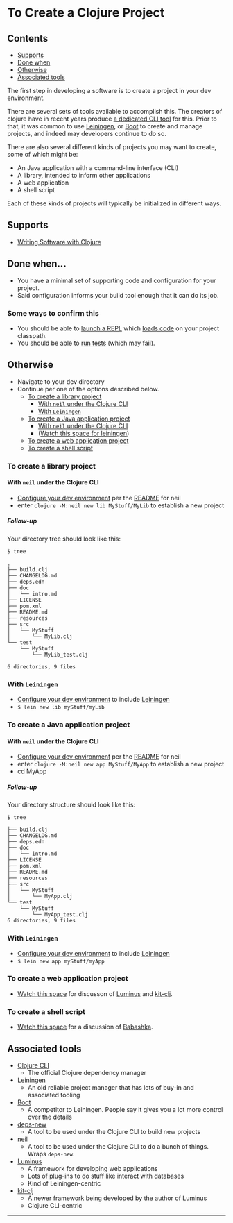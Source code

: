 # To Create a Clojure Project

## Contents
- [Supports](#supports)
- [Done when](#done-when)
- [Otherwise](#otherwise)
- [Associated tools](#associated-tools)

The first step in developing a software is to create a project in your
dev environment.

There are several sets of tools available to accomplish this. The
creators of clojure have in recent years produce [a dedicated CLI
tool](https://clojure.org/guides/deps_and_cli) for this. Prior to
that, it was common to use [Leiningen], or [Boot] to create and manage
projects, and indeed may developers continue to do so.

There are also several different kinds of projects you may want to
create, some of which might be:
- An Java application with a command-line interface (CLI)
- A library, intended to inform other applications
- A web application
- A shell script

Each of these kinds of projects will typically be initialized in different ways.

## Supports
- [Writing Software with Clojure]

## Done when...

- You have a minimal set of supporting code and configuration for your project.
- Said configuration informs your build tool enough that it can do its job.

### Some ways to confirm this
- You should be able to [launch a REPL] which [loads code] on your
  project classpath.
- You should be able to [run tests] (which may fail).

## Otherwise
- Navigate to your dev directory
- Continue per one of the options described below.
    - [To create a library project](#to-create-a-library-project)
        - [With `neil` under the Clojure CLI](#with-neil-under-the-clojure-cli-lib)
        - [With `Leiningen`](#with-lein-lib)
    - [To create a Java application project](#to-create-a-java-application-project)
        - [With `neil` under the Clojure CLI](#with-neil-under-the-clojure-cli-app)
        - ([Watch this space for leiningen](https://github.com/ericdscott/ClojureCookbook/issues/7))
    - [To create a web application project](#to-create-a-web-application-project)
    - [To create a shell script](#to-create-a-shell-script)       

### To create a library project

<a name=with-neil-under-the-clojure-cli-lib></a>
#### With `neil` under the Clojure CLI
  
- [Configure your dev environment] per the
  [README](https://github.com/babashka/neil/blob/main/README.md#clojure) for
  neil
- enter `clojure -M:neil new lib MyStuff/MyLib` to establish a new project

##### Follow-up

Your directory tree should look like this:

```
$ tree

.
├── build.clj
├── CHANGELOG.md
├── deps.edn
├── doc
│   └── intro.md
├── LICENSE
├── pom.xml
├── README.md
├── resources
├── src
│   └── MyStuff
│       └── MyLib.clj
└── test
    └── MyStuff
        └── MyLib_test.clj

6 directories, 9 files
```
<a name=with-lein-lib></a>
### With `Leiningen`

- [Configure your dev environment] to include [Leiningen]
- `$ lein new lib myStuff/myLib`


### To create a Java application project

<a name=with-neil-under-the-clojure-cli-app></a>
#### With `neil` under the Clojure CLI

- [Configure your dev environment] per the
  [README](https://github.com/babashka/neil/blob/main/README.md#clojure) for neil
- enter `clojure -M:neil new app MyStuff/MyApp` to establish a new project
- cd MyApp

##### Follow-up

Your directory structure should look like this:
```
$ tree

├── build.clj
├── CHANGELOG.md
├── deps.edn
├── doc
│   └── intro.md
├── LICENSE
├── pom.xml
├── README.md
├── resources
├── src
│   └── MyStuff
│       └── MyApp.clj
└── test
    └── MyStuff
        └── MyApp_test.clj
6 directories, 9 files
```

<a name=with-lein-app></a>
### With `Leiningen`

- [Configure your dev environment] to include [Leiningen]
- `$ lein new app myStuff/myApp`


### To create a web application project

- [Watch this space](https://github.com/ericdscott/ClojureCookbook/issues/8) for discusson of [Luminus] and [kit-clj].

### To create a shell script

- [Watch this space](https://github.com/ericdscott/ClojureCookbook/issues/9) for a discussion of [Babashka].


## Associated tools
- [Clojure CLI]
  - The official Clojure dependency manager
- [Leiningen]
  - An old reliable project manager that has lots of buy-in and associated tooling
- [Boot] 
  - A competitor to Leiningen. People say it gives you a lot more control over the details
- [deps-new](https://github.com/seancorfield/deps-new/)
  - A tool to be used under the Clojure CLI to build new projects
- [neil](https://github.com/babashka/neil)
  - A tool to be used under the Clojure CLI to do a bunch of things. Wraps `deps-new`.
- [Luminus]
  - A framework for developing web applications
  - Lots of plug-ins to do stuff like interact with databases
  - Kind of Leiningen-centric
- [kit-clj]
  - A newer framework being developed by the author of Luminus
  - Clojure CLI-centric
  
---
[Babashka]:https://babashka.org/
[Boot]:https://boot-clj.github.io/
[Clojure CLI]:https://clojure.org/guides/deps_and_cli
[Configure your dev environment]:./ToConfigureYourDevEnvironment.md
[Leiningen]:https://leiningen.org/
[Luminus]:https://luminusweb.com/
[Writing Software with Clojure]:./ToCreateSoftware.md
[kit-clj]:https://github.com/kit-clj/kit
[launch a REPL]:./ToLaunchARepl.md
[loads code]:./ToLoadCodeIntoARepl.md
[run tests]:./ToWriteAndExecuteTests.md

